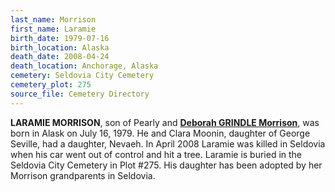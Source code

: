 ```yaml
---
last_name: Morrison
first_name: Laramie
birth_date: 1979-07-16
birth_location: Alaska
death_date: 2008-04-24
death_location: Anchorage, Alaska
cemetery: Seldovia City Cemetery
cemetery_plot: 275
source_file: Cemetery Directory
---
```


**LARAMIE MORRISON**, son of Pearly and [**Deborah GRINDLE Morrison**](./Morrison_Deborah_E_Grindle.md), was born in Alask on July 16, 1979.  He and Clara Moonin, daughter of George Seville, had a daughter, Nevaeh. In April 2008 Laramie was killed in Seldovia when his car went out of control and hit a tree. Laramie is buried in the Seldovia City Cemetery in Plot #275. His daughter has been adopted by her Morrison grandparents in Seldovia.
